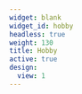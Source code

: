 ```yaml
---
widget: blank
widget_id: hobby
headless: true
weight: 130
title: Hobby
active: true
design:
  view: 1
---
```

